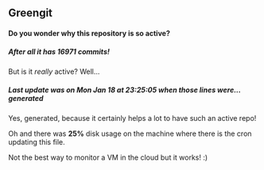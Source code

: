## Greengit

#### Do you wonder why this repository is so active?

##### After all it has 16971 commits!

But is it *really* active? Well...

##### Last update was on Mon Jan 18 at 23:25:05 when those lines were... generated

Yes, generated, because it certainly helps a lot to have such an active repo!

Oh and there was **25%** disk usage on the machine
where there is the cron updating this file.

Not the best way to monitor a VM in the cloud but it works! :)
